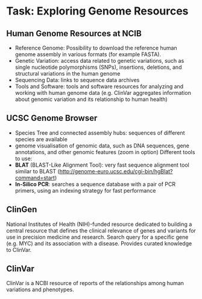 # Task: Exploring Genome Resources

## Human Genome Resources at NCIB
- Reference Genome: Possibility to download the reference human genome assembly in various formats (for example FASTA). 
- Genetic Variation: access data related to genetic variations, such as single nucleotide polymorphisms (SNPs), insertions, deletions, and structural variations in the human genome
- Sequencing Data: links to sequence data archives 
- Tools and Software: tools and software resources for analyzing and working with human genome data (e.g. ClinVar aggregates information about genomic variation and its relationship to human health)

##  UCSC Genome Browser
- Species Tree and connected assembly hubs: sequences of different species are available
- genome visualisation of  genomic data, such as DNA sequences, gene annotations, and other genomic features (zoom in option)
Different tools to use:
- **BLAT** (BLAST-Like Alignment Tool): very fast sequence alignment tool similar to BLAST  (http://genome-euro.ucsc.edu/cgi-bin/hgBlat?command=start)
- **In-Silico PCR**: searches a sequence database with a pair of PCR primers, using an indexing strategy for fast performance

## ClinGen
National Institutes of Health (NIH)-funded resource dedicated to building a central resource that defines the clinical relevance of genes and variants for use in precision medicine and research. Search query for a specific gene (e.g. MYC) and its association with a disease. Provides curated knowledge to ClinVar.

## ClinVar
ClinVar is a NCBI resource of reports of the relationships among human variations and phenotypes. 
